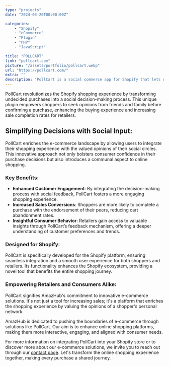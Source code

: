 ```yaml
---
type: "projects"
date: "2024-03-20T00:00:00Z"

categories: 
    - "Shopify"
    - "eCommerce"
    - "Plugin"
    - "PHP"
    - "JavaScript"

title: "POLLCART"
link: "pollcart.com"
picture: "/assets/portfolio/pollcart.webp"
url: "https://pollcart.com/"
extra: ""
description: "PollCart is a social commerce app for Shopify that lets undecided shoppers ask friends and family for approval of a purchase. This innovative approach increases the likelihood of completing a sale and provides retailers with valuable customer insights. With PollCart, shopping becomes a social experience that empowers consumers to make informed purchases based on trusted opinions."
---
```

PollCart revolutionizes the Shopify shopping experience by transforming undecided purchases into a social decision-making process. This unique plugin empowers shoppers to seek opinions from friends and family before confirming a purchase, enhancing the buying experience and increasing sale completion rates for retailers.

## Simplifying Decisions with Social Input:
PollCart enriches the e-commerce landscape by allowing users to integrate their shopping experience with the valued opinions of their social circles. This innovative approach not only bolsters consumer confidence in their purchase decisions but also introduces a communal aspect to online shopping.

### Key Benefits:
- **Enhanced Customer Engagement**: By integrating the decision-making process with social feedback, PollCart fosters a more engaging shopping experience.
- **Increased Sales Conversions**: Shoppers are more likely to complete a purchase with the endorsement of their peers, reducing cart abandonment rates.
- **Insightful Consumer Behavior**: Retailers gain access to valuable insights through PollCart’s feedback mechanism, offering a deeper understanding of customer preferences and trends.

### Designed for Shopify:
PollCart is specifically developed for the Shopify platform, ensuring seamless integration and a smooth user experience for both shoppers and retailers. Its functionality enhances the Shopify ecosystem, providing a novel tool that benefits the entire shopping journey.

### Empowering Retailers and Consumers Alike:
PollCart signifies AmazHub's commitment to innovative e-commerce solutions. It's not just a tool for increasing sales; it's a platform that enriches the shopping experience by valuing the opinions of a shopper's personal network.

AmazHub is dedicated to pushing the boundaries of e-commerce through solutions like PollCart. Our aim is to enhance online shopping platforms, making them more interactive, engaging, and aligned with consumer needs.

For more information on integrating PollCart into your Shopify store or to discover more about our e-commerce solutions, we invite you to reach out through our [contact page](https://vasilkoff.com/contact-us). Let's transform the online shopping experience together, making every purchase a shared journey.